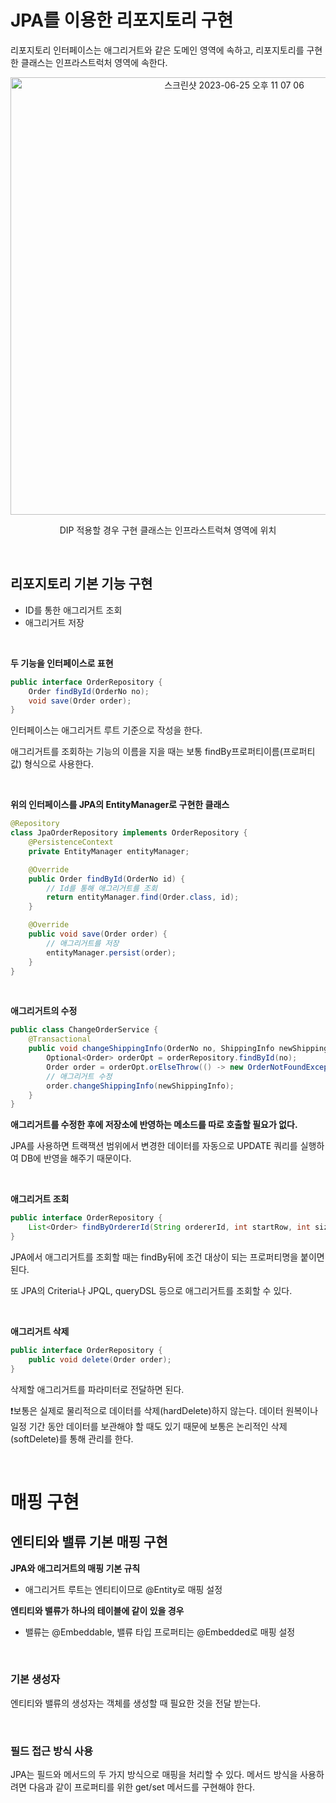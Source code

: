 # JPA를 이용한 리포지토리 구현

리포지토리 인터페이스는 애그리거트와 같은 도메인 영역에 속하고, 리포지토리를 구현한 클래스는 인프라스트럭처 영역에 속한다.

<p align="center"><img width="700" alt="스크린샷 2023-06-25 오후 11 07 06" src="https://github.com/b2aconnn/TIL/assets/89119477/0d9c4110-d6a8-4e1f-93b3-af7db648231c"></p>

<p align="center">DIP 적용할 경우 구현 클래스는 인프라스트럭쳐 영역에 위치</p>

<br>

## 리포지토리 기본 기능 구현

- ID를 통한 애그리거트 조회
- 애그리거트 저장

<br>

**두 기능을 인터페이스로 표현**

~~~java
public interface OrderRepository {
    Order findById(OrderNo no);
    void save(Order order);
}
~~~

인터페이스는 애그리거트 루트 기준으로 작성을 한다. 

애그리거트를 조회하는 기능의 이름을 지을 때는 보통 findBy프로퍼티이름(프로퍼티 값) 형식으로 사용한다.

<br>

**위의 인터페이스를 JPA의 EntityManager로 구현한 클래스**

~~~java
@Repository
class JpaOrderRepository implements OrderRepository {
    @PersistenceContext
    private EntityManager entityManager;

    @Override
    public Order findById(OrderNo id) {
        // Id를 통해 애그리거트를 조회
        return entityManager.find(Order.class, id);
    }

    @Override
    public void save(Order order) {
        // 애그리거트를 저장
        entityManager.persist(order);
    }
}
~~~

<br>

**애그리거트의 수정**

~~~java
public class ChangeOrderService {
    @Transactional
    public void changeShippingInfo(OrderNo no, ShippingInfo newShippingInfo) {
        Optional<Order> orderOpt = orderRepository.findById(no);
        Order order = orderOpt.orElseThrow(() -> new OrderNotFoundException());
        // 애그리거트 수정
        order.changeShippingInfo(newShippingInfo);
    }
}
~~~

**애그리거트를 수정한 후에 저장소에 반영하는 메소드를 따로 호출할 필요가 없다.**

JPA를 사용하면 트랙잭션 범위에서 변경한 데이터를 자동으로 UPDATE 쿼리를 실행하여 DB에 반영을 해주기 때문이다.

<br>

**애그리거트 조회**

~~~java
public interface OrderRepository {
    List<Order> findByOrdererId(String ordererId, int startRow, int size);
}
~~~

JPA에서 애그리거트를 조회할 때는 findBy뒤에 조건 대상이 되는 프로퍼티명을 붙이면 된다.

또 JPA의 Criteria나 JPQL, queryDSL 등으로 애그리거트를 조회할 수 있다.

<br>

**애그리거트 삭제**

~~~java
public interface OrderRepository {
    public void delete(Order order);
}
~~~

삭제할 애그리거트를 파라미터로 전달하면 된다.

❗️보통은 실제로 물리적으로 데이터를 삭제(hardDelete)하지 않는다. 데이터 원복이나 일정 기간 동안 데이터를 보관해야 할 때도 있기 때문에 보통은 논리적인 삭제(softDelete)를 통해 관리를 한다.

<br>

# 매핑 구현

## 엔티티와 밸류 기본 매핑 구현

**JPA와 애그리거트의 매핑 기본 규칙**

- 애그리거트 루트는 엔티티이므로 @Entity로 매핑 설정

**엔티티와 밸류가 하나의 테이블에 같이 있을 경우**

- 밸류는 @Embeddable, 밸류 타입 프로퍼티는 @Embedded로 매핑 설정

<br>

### 기본 생성자

엔티티와 밸류의 생성자는 객체를 생성할 때 필요한 것을 전달 받는다.

<br>

### 필드 접근 방식 사용

JPA는 필드와 메서드의 두 가지 방식으로 매핑을 처리할 수 있다. 메서드 방식을 사용하려면 다음과 같이 프로퍼티를 위한 get/set 메서드를 구현해야 한다.

